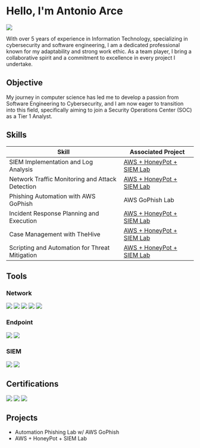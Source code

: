 # Hello, I'm Antonio Arce
<a href="https://www.linkedin.com/in/antonio-arce-/"><img src="https://img.shields.io/badge/-LinkedIn-0072b1?&style=for-the-badge&logo=linkedin&logoColor=white" /></a>

With over 5 years of experience in Information Technology, specializing in cybersecurity and software engineering, I am a dedicated professional known for my adaptability and strong work ethic. As a team player, I bring a collaborative spirit and a commitment to excellence in every project I undertake.

## Objective


My journey in computer science has led me to develop a passion from Software Engineering to Cybersecurity, and I am now eager to transition into this field, specifically aiming to join a Security Operations Center (SOC) as a Tier 1 Analyst.

## Skills


| Skill                                         | Associated Project         |
|-----------------------------------------------|----------------------------|
| SIEM Implementation and Log Analysis          | <a href="https://github.com/NotArtwork/TokyoHoneyPot/tree/main">AWS + HoneyPot + SIEM Lab</a>|
| Network Traffic Monitoring and Attack Detection | <a href="https://github.com/NotArtwork/TokyoHoneyPot/tree/main">AWS + HoneyPot + SIEM Lab</a>|
| Phishing Automation with AWS GoPhish          | AWS GoPhish Lab |
| Incident Response Planning and Execution      | <a href="https://github.com/NotArtwork/TokyoHoneyPot/tree/main">AWS + HoneyPot + SIEM Lab</a> |
| Case Management with TheHive                  | <a href="https://github.com/NotArtwork/TokyoHoneyPot/tree/main">AWS + HoneyPot + SIEM Lab</a> |
| Scripting and Automation for Threat Mitigation | <a href="https://github.com/NotArtwork/TokyoHoneyPot/tree/main">AWS + HoneyPot + SIEM Lab</a> |

## Tools

### Network
<div>
    <img src="https://img.shields.io/badge/-Wireshark-1679A7?&style=for-the-badge&logo=Wireshark&logoColor=white" />
    <img src="https://img.shields.io/badge/-NMAP-EF3B2D?&style=for-the-badge&logo=Suricata&logoColor=white" />
    <img src="https://img.shields.io/badge/-Metasploit-777BB4?&style=for-the-badge&logo=Zeek&logoColor=white" />
    <img src="https://img.shields.io/badge/-AWS-00008b?&style=for-the-badge&logo=Zeek&logoColor=white" />
    <img src="https://img.shields.io/badge/-Burp_Suite-ffc00?&style=for-the-badge&logo=Zeek&logoColor=white" />

</div>

### Endpoint
<div>
    <img src="https://img.shields.io/badge/-Microsoft_Defender_for_Endpoint-00A4EF?&style=for-the-badge&logo=Microsoft&logoColor=white" />
    <img src="https://img.shields.io/badge/-Velociraptor-4B275F?&style=for-the-badge&logo=Velociraptor&logoColor=white" />
</div>

### SIEM
<div>
    <img src="https://img.shields.io/badge/-Splunk-000000?&style=for-the-badge&logo=Splunk&logoColor=white" />
    <img src="https://img.shields.io/badge/-Elastic-005571?&style=for-the-badge&logo=Elastic&logoColor=white" />
</div>

## Certifications
<div>
<img src="https://img.shields.io/badge/CySecurity-FF0000?&style=for-the-badge&logo=NuCamp&logoColor=white" />
<img src="https://img.shields.io/badge/CyDefSec-007ACC?&style=for-the-badge&logo=NuCamp&logoColor=white" />
<img src="https://img.shields.io/badge/-A%2B-4D4D4D?&style=for-the-badge&logo=CompTIA&logoColor=white" />
</div>

## Projects
- Automation Phishing Lab w/ AWS GoPhish
- AWS + HoneyPot + SIEM Lab
